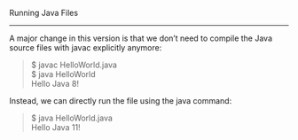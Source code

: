 Running Java Files

---
A major change in this version is that we don’t need to compile the Java source files with javac explicitly anymore:

>$ javac HelloWorld.java\
$ java HelloWorld\
Hello Java 8!

Instead, we can directly run the file using the java command:

>$ java HelloWorld.java\
Hello Java 11!
